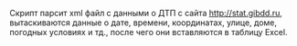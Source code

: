 Скрипт парсит xml файл с данными о ДТП с сайта http://stat.gibdd.ru, вытаскиваются данные о дате, времени, координатах, улице, доме, погодных условиях и тд., после чего они вставляются в таблицу Excel.
